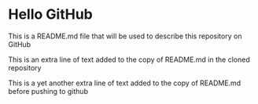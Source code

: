 # Hello GitHub

This is a README.md file that will be used to describe this
repository on GitHub

This is an extra line of text added to the copy 
of README.md in the cloned repository

This is a yet another extra line of text added to the copy 
of README.md before pushing to github
